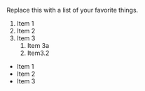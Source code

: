 Replace this with a list of your favorite things.
1. Item 1
2. Item 2
3. Item 3
   1. Item 3a
   2. Item3.2
   
   
   
 * Item 1
 * Item 2
 * Item 3
